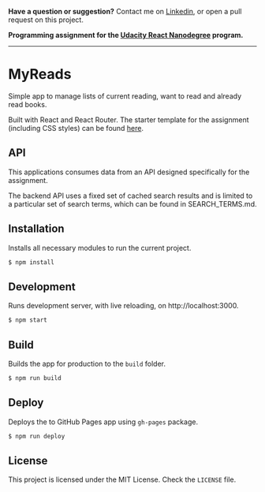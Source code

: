 **Have a question or suggestion?**
Contact me on [Linkedin](https://www.linkedin.com/in/fernandosmbrito), or open a pull request on this project.

**Programming assignment for the [Udacity React Nanodegree](https://www.udacity.com/course/react-nanodegree--nd019) program.**

---

# MyReads

Simple app to manage lists of current reading, want to read and already read books. 

Built with React and React Router.  The starter template for the assignment (including CSS styles) can be found [here](https://github.com/udacity/reactnd-project-myreads-starter).



## API

This applications consumes data from an API designed specifically for the assignment.

The backend API uses a fixed set of cached search results and is limited to a particular set of search terms, which can be found in SEARCH_TERMS.md. 


## Installation

Installs all necessary modules to run the current project.

```bash
$ npm install
```


## Development

Runs development server, with live reloading, on http://localhost:3000.

```bash
$ npm start
```


## Build

Builds the app for production to the `build` folder.

```bash
$ npm run build
```


## Deploy

Deploys the to GitHub Pages app using `gh-pages` package.

```bash
$ npm run deploy
```


## License

This project is licensed under the MIT License. Check the `LICENSE` file.